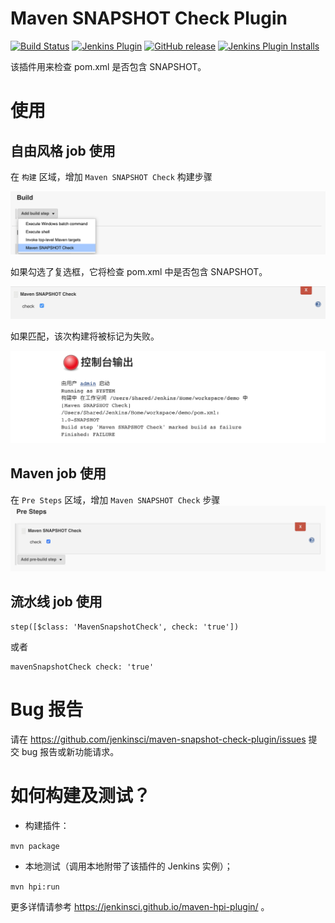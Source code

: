 # Maven SNAPSHOT Check Plugin

[![Build Status](https://ci.jenkins.io/buildStatus/icon?job=Plugins%2Fmaven-snapshot-check-plugin%2Fmaster)](https://ci.jenkins.io/job/Plugins/job/maven-snapshot-check-plugin/job/master/)
[![Jenkins Plugin](https://img.shields.io/jenkins/plugin/v/maven-snapshot-check.svg)](https://plugins.jenkins.io/maven-snapshot-check)
[![GitHub release](https://img.shields.io/github/release/jenkinsci/maven-snapshot-check-plugin.svg?label=changelog)](https://github.com/jenkinsci/maven-snapshot-check-plugin/releases/latest)
[![Jenkins Plugin Installs](https://img.shields.io/jenkins/plugin/i/maven-snapshot-check.svg?color=blue)](https://plugins.jenkins.io/maven-snapshot-check)

该插件用来检查 pom.xml 是否包含 SNAPSHOT。


# 使用

## 自由风格 job 使用

在 `构建` 区域，增加 `Maven SNAPSHOT Check` 构建步骤

![add-build-step](images/add-build-step.png)

如果勾选了复选框，它将检查 pom.xml 中是否包含 SNAPSHOT。

![maven-snapshot-check-plugin-usage](images/maven-snapshot-check-plugin-usage.png)

如果匹配，该次构建将被标记为失败。

![job-build-console-output](images/job-build-console-output.png)

## Maven job 使用

在 `Pre Steps` 区域，增加 `Maven SNAPSHOT Check` 步骤
![pre-build-step](images/pre-build-step.png)

## 流水线 job 使用
```
step([$class: 'MavenSnapshotCheck', check: 'true'])
```
或者
```
mavenSnapshotCheck check: 'true'
```

# Bug 报告
请在 https://github.com/jenkinsci/maven-snapshot-check-plugin/issues 提交 bug 报告或新功能请求。

# 如何构建及测试？
* 构建插件：

`mvn package`

* 本地测试（调用本地附带了该插件的 Jenkins 实例）；

`mvn hpi:run`

更多详情请参考 https://jenkinsci.github.io/maven-hpi-plugin/ 。
